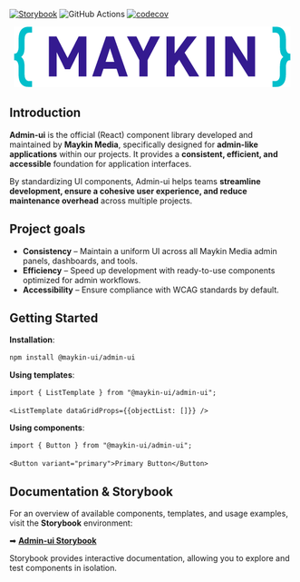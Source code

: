 [![Storybook](https://raw.githubusercontent.com/storybooks/brand/master/badge/badge-storybook.svg)](https://main--659d1ab1b20571e0dbb5e47c.chromatic.com)
![GitHub Actions](https://github.com/maykinmedia/admin-ui/actions/workflows/ci.yaml/badge.svg)
[![codecov](https://codecov.io/gh/maykinmedia/admin-ui/graph/badge.svg?token=V2JBYN9OWE)](https://codecov.io/gh/maykinmedia/admin-ui)

<p align="center">
  <a href="https://maykinmedia.nl">
    <img alt="Maykin logo" src=".storybook/static/maykin_logo.png" />
  </a>
</p>

## Introduction

**Admin-ui** is the official (React) component library developed and maintained by **Maykin Media**, specifically designed for **admin-like applications** within our projects. It provides a **consistent, efficient, and accessible** foundation for application interfaces.

By standardizing UI components, Admin-ui helps teams **streamline development, ensure a cohesive user experience, and reduce maintenance overhead** across multiple projects.

## Project goals

- **Consistency** – Maintain a uniform UI across all Maykin Media admin panels, dashboards, and tools.
- **Efficiency** – Speed up development with ready-to-use components optimized for admin workflows.
- **Accessibility** – Ensure compliance with WCAG standards by default.

## Getting Started

**Installation**:

```sh
npm install @maykin-ui/admin-ui
```

**Using templates**:

```tsx
import { ListTemplate } from "@maykin-ui/admin-ui";

<ListTemplate dataGridProps={{objectList: []}} />
```

**Using components**:
```tsx
import { Button } from "@maykin-ui/admin-ui";

<Button variant="primary">Primary Button</Button>
```

## Documentation & Storybook

For an overview of available components, templates, and usage examples, visit the **Storybook** environment:

➡ **[Admin-ui Storybook](https://main--659d1ab1b20571e0dbb5e47c.chromatic.com)**

Storybook provides interactive documentation, allowing you to explore and test components in isolation.
